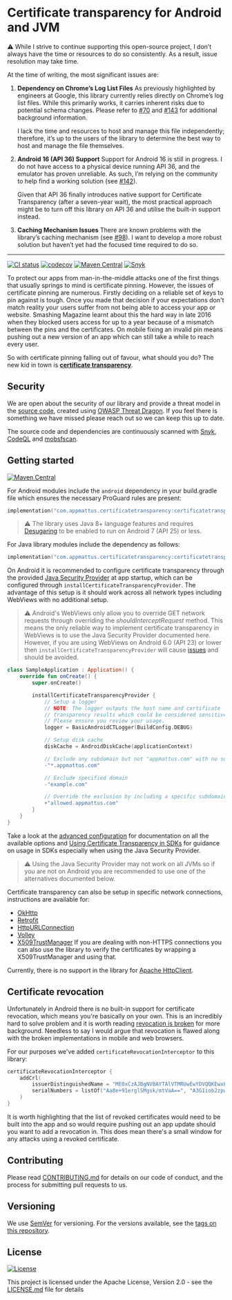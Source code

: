# Certificate transparency for Android and JVM

:warning: While I strive to continue supporting this open-source project, I
don’t always have the time or resources to do so consistently. As a result,
issue resolution may take time.

At the time of writing, the most significant issues are:

1. **Dependency on Chrome’s Log List Files** As previously highlighted by
   engineers at Google, this library currently
   relies directly on Chrome’s log list files. While this primarily works, it
   carries inherent risks due to potential schema changes. Please refer to
   [#70](https://github.com/appmattus/certificatetransparency/issues/70)
   and [#143](https://github.com/appmattus/certificatetransparency/issues/143)
   for additional background information.

   I lack the time and resources to host and manage this file independently;
   therefore, it’s up to the users of the library to determine the best way to
   host and manage the file themselves.

1. **Android 16 (API 36) Support** Support for Android 16 is still in progress.
   I do not have access to a
   physical device running API 36, and the emulator has proven unreliable. As
   such, I’m relying on the community to help find a working solution (see
   [#142](https://github.com/appmattus/certificatetransparency/issues/142)).

   Given that API 36 finally introduces native support for Certificate
   Transparency (after a seven-year wait), the most practical approach might be
   to turn off this library on API 36 and utilise the built-in support instead.

1. **Caching Mechanism Issues** There are known problems with the library’s
   caching mechanism (see
   [#98](https://github.com/appmattus/certificatetransparency/issues/98)). I
   want to develop a more robust solution but haven’t yet had the focused time
   required to do so.

---

[![CI status](https://github.com/appmattus/certificatetransparency/actions/workflows/main.yml/badge.svg)](https://github.com/appmattus/certificatetransparency/actions)
[![codecov](https://codecov.io/gh/appmattus/certificatetransparency/branch/main/graph/badge.svg)](https://codecov.io/gh/appmattus/certificatetransparency)
[![Maven Central](https://img.shields.io/maven-central/v/com.appmattus.certificatetransparency/certificatetransparency)](https://central.sonatype.com/search?q=com.appmattus.certificatetransparency)
[![Snyk](https://snyk.io/test/github/appmattus/certificatetransparency/badge.svg)](https://security.snyk.io/package/maven/com.appmattus.certificatetransparency%3Acertificatetransparency)

To protect our apps from man-in-the-middle attacks one of the first things that
usually springs to mind is certificate pinning. However, the issues of
certificate pinning are numerous. Firstly deciding on a reliable set of keys to
pin against is tough. Once you made that decision if your expectations don't
match reality your users suffer from not being able to access your app or
website. Smashing Magazine learnt about this the hard way in late 2016 when they
blocked users access for up to a year because of a mismatch between the pins and
the certificates. On mobile fixing an invalid pin means pushing out a new
version of an app which can still take a while to reach every user.

So with certificate pinning falling out of favour, what should you do? The new
kid in town is **[certificate transparency](docs/what-is-certificate-transparency.md)**.

## Security

We are open about the security of our library and provide a threat model in the
[source code](ThreatDragonModels/), created using
[OWASP Threat Dragon](https://owasp.org/www-project-threat-dragon/). If you feel there is something
we have missed please reach out so we can keep this up to date.

The source code and dependencies are continuously scanned with
[Snyk](https://snyk.io), [CodeQL](https://codeql.github.com) and [mobsfscan](https://github.com/MobSF/mobsfscan).

## Getting started

[![Maven Central](https://img.shields.io/maven-central/v/com.appmattus.certificatetransparency/certificatetransparency)](https://central.sonatype.com/search?q=com.appmattus.certificatetransparency)

For Android modules include the `android` dependency in your build.gradle file
which ensures the necessary ProGuard rules are present:

```kotlin
implementation("com.appmattus.certificatetransparency:certificatetransparency-android:<latest-version>")
```

> :warning: The library uses Java 8+ language features and requires [Desugaring](https://developer.android.com/studio/write/java8-support#library-desugaring)
> to be enabled to run on Android 7 (API 25) or less.

For Java library modules include the dependency as follows:

```kotlin
implementation("com.appmattus.certificatetransparency:certificatetransparency:<latest-version>")
```

On Android it is recommended to configure certificate transparency through the
provided [Java Security Provider](https://docs.oracle.com/javase/8/docs/api/java/security/Provider.html)
at app startup, which can be configured through
`installCertificateTransparencyProvider`. The advantage of this setup is it
should work across all network types including WebViews with no additional
setup.

> :warning: Android's WebViews only allow you to override GET network requests
> through overriding the *shouldInterceptRequest* method. This means the only
> reliable way to implement certificate transparency in WebViews is to use the
> Java Security Provider documented here. However, if you are using WebViews on
> Android 6.0 (API 23) or lower then `installCertificateTransparencyProvider`
> will cause [issues](https://github.com/appmattus/certificatetransparency/issues/51)
> and should be avoided.

```kotlin
class SampleApplication : Application() {
    override fun onCreate() {
        super.onCreate()

        installCertificateTransparencyProvider {
            // Setup a logger
            // NOTE: The logger outputs the host name and certificate
            // transparency results which could be considered sensitive data.
            // Please ensure you review your usage.
            logger = BasicAndroidCTLogger(BuildConfig.DEBUG)

            // Setup disk cache
            diskCache = AndroidDiskCache(applicationContext)

            // Exclude any subdomain but not "appmattus.com" with no subdomain
            -"*.appmattus.com"

            // Exclude specified domain
            -"example.com"

            // Override the exclusion by including a specific subdomain
            +"allowed.appmattus.com"
        }
    }
}
```

Take a look at the [advanced configuration](docs/advanced-configuration.md) for
documentation on all the available options and [Using Certificate Transparency in SDKs](docs/using-certificate-transparency-in-sdks.md)
for guidance on usage in SDKs especially when using the Java Security Provider.

> :warning: Using the Java Security Provider may not work on all JVMs so if you
> are not on Android you are recommended to use one of the alternatives
> documented below.

Certificate transparency can also be setup in specific network connections,
instructions are available for:

- [OkHttp](docs/okhttp.md)
- [Retrofit](docs/retrofit.md)
- [HttpURLConnection](docs/httpurlconnection.md)
- [Volley](docs/volley.md)
- [X509TrustManager](docs/x509trustmanager.md) If you are dealing with non-HTTPS
  connections you can also use the library to verify the certificates by
  wrapping a X509TrustManager and using that.

Currently, there is no support in the library for [Apache HttpClient](https://hc.apache.org/httpcomponents-client-5.1.x/).

## Certificate revocation

Unfortunately in Android there is no built-in support for certificate
revocation, which means you're basically on your own. This is an incredibly hard
to solve problem and it is worth reading [revocation is broken](https://scotthelme.co.uk/revocation-is-broken/)
for more background. Needless to say I would argue that revocation is flawed
along with the broken implementations in mobile and web browsers.

For our purposes we've added `certificateRevocationInterceptor` to this library:

```kotlin
certificateRevocationInterceptor {
    addCrl(
        issuerDistinguishedName = "ME0xCzAJBgNVBAYTAlVTMRUwEwYDVQQKEwxEaWdpQ2VydCBJbmMxJzAlBgNVBAMTHkRpZ2lDZXJ0IFNIQTIgU2VjdXJlIFNlcnZlciBDQQ==",
        serialNumbers = listOf("Aa8e+91erglSMgsk/mtVaA==", "A3G1iob2zpw+y3v0L5II/A==")
    )
}
```

It is worth highlighting that the list of revoked certificates would need to be
built into the app and so would require pushing out an app update should you
want to add a revocation in. This does mean there's a small window for any
attacks using a revoked certificate.

## Contributing

Please read [CONTRIBUTING.md](CONTRIBUTING.md) for details on our code of
conduct, and the process for submitting pull requests to us.

## Versioning

We use [SemVer](http://semver.org/) for versioning. For the versions available,
see the [tags on this repository](https://github.com/appmattus/certificatetransparency/tags).

## License

[![License](https://img.shields.io/badge/License-Apache%202.0-blue.svg)](LICENSE.md)

This project is licensed under the Apache License, Version 2.0 - see the
[LICENSE.md](LICENSE.md) file for details
